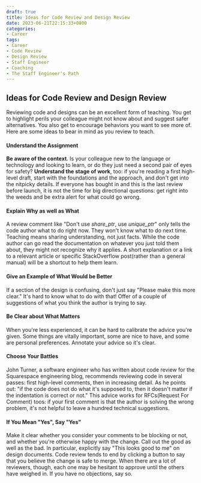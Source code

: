 ```yaml
---
draft: true
title: Ideas for Code Review and Design Review
date: 2023-06-21T22:15:33+0800
categories:
- Career
tags: 
- Career
- Code Review
- Design Review
- Staff Engineer
- Coaching
- The Staff Engineer's Path
---
```


## Ideas for Code Review and Design Review

Reviewing code and designs can be an excellent form of teaching. You get to highlight perils your colleague might
not know about and suggest safer alternatives. You also get to encourage behaviors you want to see more of. Here are
some ideas to bear in mind as you review to teach.

#### Understand the Assignment

**Be aware of the context**. Is your colleague new to the language or technology and looking to learn, or do they just
need a second pair of eyes for safety? **Understand the stage of work**, too: if you're reading a first high-level
draft, start with the foundations and the approach, and don't get into the nitpicky details. If everyone has bought
in and this is the last review before launch, it is not the time for big directional questions: get right into the weeds
and be extra alert for what could go wrong.

#### Explain Why as well as What

A review comment like "Don't use *share_ptr*, use *unique_ptr*" only tells the code author what to do right now.
They won't know what to do next time. Teaching means sharing understanding, not just facts. While the code author
can go read the documentation on whatever you just told them about, they might not recognize why it applies. A short
explanation or a link to a relevant article or specific StackOverflow post(rather than a general manual) will be a
shortcut to help them learn.

#### Give an Example of What Would be Better

If a section of the design is confusing, don't just say "Please make this more clear." It's hard to know what to do with
that! Offer of a couple of suggestions of what you think the author is trying to say.

#### Be Clear about What Matters

When you're less experienced, it can be hard to calibrate the advice you're given. Some things are vitally important,
some are nice to have, and some are personal preferences. Annotate your advice so it's clear.

#### Choose Your Battles

John Turner, a software engineer who has written about code review for the Squarespace engineering blog, recommends
reviewing code in several passes: first high-level comments, then in increasing detail. As he points out: "if the code
does not do what it's supposed to, then it doesn't matter if the indentation is correct or not." This advice works for
RFCs(Request For Comment) toos: if your first comment is that the author is solving the wrong problem, it's not helpful
to leave a hundred technical suggestions.

#### If You Mean "Yes", Say "Yes"

Make it clear whether you consider your comments to be blocking or not, and whether you're otherwise happy with the
change. Call out the good as well as the bad. In particular, explicitly say "This looks good to me" on design documents.
Code review tends to end by clicking a button to say that you believe the change is safe to merge. When there are a lot
of reviewers, though, each one may be hesitant to approve until the others have weighed in. If you have no objections,
say so.
